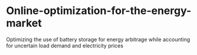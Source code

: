 # Online-optimization-for-the-energy-market
Optimizing the use of battery storage for energy arbitrage while accounting for uncertain load demand and electricity prices
